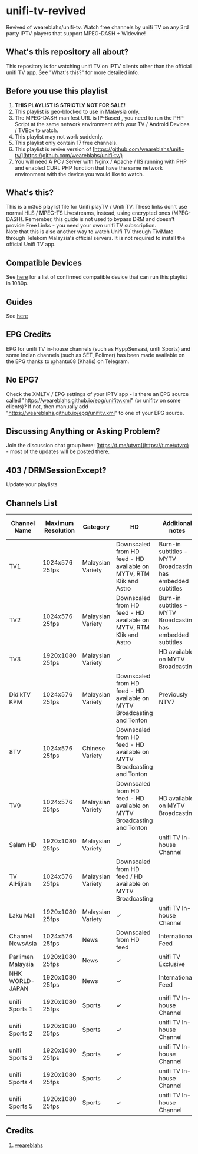 # unifi-tv-revived
Revived of weareblahs/unifi-tv. Watch free channels by unifi TV on any 3rd party IPTV players that support MPEG-DASH + Widevine!

## What's this repository all about?
This repository is for watching unifi TV on IPTV clients other than the official unifi TV app. See "What's this?" for more detailed info.

## Before you use this playlist
1. **THIS PLAYLIST IS STRICTLY NOT FOR SALE!**
2. This playlist is geo-blocked to use in Malaysia only.
3. The MPEG-DASH manifest URL is IP-Based , you need to run the PHP Script at the same network environment with your TV / Android Devices / TVBox to watch.
4. This playlist may not work suddenly.
5. This playlist only contain 17 free channels.
6. This playlist is revive version of [https://github.com/weareblahs/unifi-tv/](https://github.com/weareblahs/unifi-tv/)
7. You will need A PC / Server with Nginx / Apache / IIS running with PHP and enabled CURL PHP function that have the same network environment with the device you would like to watch.

## What's this?
This is a m3u8 playlist file for Unifi playTV / Unifi TV. These links don't use normal HLS / MPEG-TS Livestreams, instead, using encrypted ones (MPEG-DASH). Remember, this guide is not used to bypass DRM and doesn't provide Free Links - you need your own unifi TV subscription.
</br>
Note that this is also another way to watch Unifi TV through TiviMate through Telekom Malaysia's official servers. It is not required to install the official Unifi TV app.

## Compatible Devices
See [here](https://t.me/utvrc/1677) for a list of confirmed compatible device that can run this playlist in 1080p.

## Guides
See [here](https://github.com/samleong123/unifi-tv-revived/blob/main/guide.md)

## EPG Credits
EPG for unifi TV in-house channels (such as HyppSensasi, unifi Sports) and some Indian channels (such as SET, Polimer) has been made available on the EPG thanks to @hantu08 (Khalis) on Telegram.

## No EPG?
Check the XMLTV / EPG settings of your IPTV app - is there an EPG source called "https://weareblahs.github.io/epg/unifitv.xml" (or unifitv on some clients)? If not, then manually add "https://weareblahs.github.io/epg/unifitv.xml" to one of your EPG source.

## Discussing Anything or Asking Problem?
Join the discussion chat group here: [https://t.me/utvrc](https://t.me/utvrc) - most of the updates will be posted there.

## 403 / DRMSessionExcept?
Update your playlists

## Channels List

| Channel Name | Maximum Resolution | Category | HD | Additional notes | Native Channel Name | Subtitles |
|---|---|---|---|---|---|---|
| TV1 | 1024x576 25fps | Malaysian Variety | Downscaled from HD feed - HD available on MYTV, RTM Klik and Astro | Burn-in subtitles - MYTV Broadcasting has embedded subtitles |
| TV2 | 1024x576 25fps | Malaysian Variety | Downscaled from HD feed - HD available on MYTV, RTM Klik and Astro | Burn-in subtitles - MYTV Broadcasting has embedded subtitles |
| TV3 | 1920x1080 25fps | Malaysian Variety | ✓ | HD available on MYTV Broadcasting |
| DidikTV KPM | 1024x576 25fps | Malaysian Variety | Downscaled from HD feed - HD available on MYTV Broadcasting and Tonton | Previously NTV7 |
| 8TV | 1024x576 25fps | Chinese Variety | Downscaled from HD feed - HD available on MYTV Broadcasting and Tonton | | 八度空间 |
| TV9 | 1024x576 25fps | Malaysian Variety | Downscaled from HD feed - HD available on MYTV Broadcasting and Tonton | HD available on MYTV Broadcasting |
| Salam HD | 1920x1080 25fps | Malaysian Variety | ✓ | unifi TV In-house Channel |
| TV AlHijrah | 1024x576 25fps | Malaysian Variety | Downscaled from HD feed / HD available on MYTV Broadcasting |
| Laku Mall | 1920x1080 25fps | Malaysian Variety | ✓ | unifi TV In-house Channel |
| Channel NewsAsia | 1024x576 25fps | News | Downscaled from HD feed | International Feed |
| Parlimen Malaysia | 1920x1080 25fps | News | ✓ | unifi TV Exclusive |
| NHK WORLD-JAPAN | 1920x1080 25fps | News | ✓ | International Feed |
| unifi Sports 1 | 1920x1080 25fps | Sports | ✓ | unifi TV In-house Channel |
| unifi Sports 2 | 1920x1080 25fps | Sports | ✓ | unifi TV In-house Channel |
| unifi Sports 3 | 1920x1080 25fps | Sports | ✓ | unifi TV In-house Channel |
| unifi Sports 4 | 1920x1080 25fps | Sports | ✓ | unifi TV In-house Channel |
| unifi Sports 5 | 1920x1080 25fps | Sports | ✓ | unifi TV In-house Channel |

## Credits 
1. [weareblahs](https://github.com/weareblahs)
